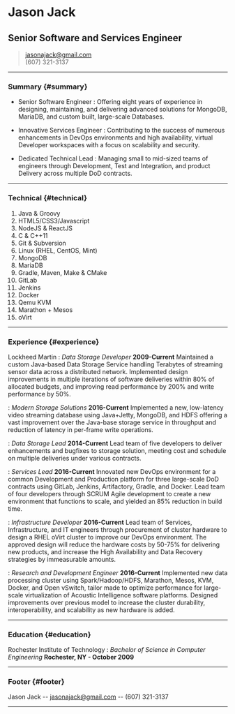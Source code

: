 # Jason Jack
## Senior Software and Services Engineer

> [jasonajack@gmail.com](jasonajack@gmail.com)  
> (607) 321-3137

------

### Summary {#summary}

* Senior Software Engineer
  : Offering eight years of experience in designing, maintaining, and delivering advanced solutions for MongoDB, MariaDB, and custom built, large-scale Databases.

* Innovative Services Engineer
  : Contributing to the success of numerous enhancements in DevOps environments and high availability, virtual Developer workspaces with a focus on scalability and security.

* Dedicated Technical Lead
  : Managing small to mid-sized teams of engineers through Development, Test and Integration, and product Delivery across multiple DoD contracts.

-------

### Technical {#technical}

1. Java & Groovy
1. HTML5/CSS3/Javascript
1. NodeJS & ReactJS
1. C & C++11
1. Git & Subversion
1. Linux (RHEL, CentOS, Mint)
1. MongoDB
1. MariaDB
1. Gradle, Maven, Make & CMake
1. GitLab
1. Jenkins
1. Docker
1. Qemu KVM
1. Marathon + Mesos
1. oVirt

------

### Experience {#experience}

Lockheed Martin
: *Data Storage Developer* __2009-Current__
  Maintained a custom Java-based Data Storage Service handling Terabytes of streaming sensor data across a distributed network.  Implemented design improvements in multiple iterations of software deliveries within 80% of allocated budgets, and improving read performance by 200% and write performance by 50%.

: *Modern Storage Solutions* __2016-Current__
  Implemented a new, low-latency video streaming database using Java+Jetty, MongoDB, and HDFS offering a vast improvement over the Java-base storage service in throughput and reduction of latency in per-frame write operations.

: *Data Storage Lead* __2014-Current__
  Lead team of five developers to deliver enhancements and bugfixes to storage solution, meeting cost and schedule on multiple deliveries under various contracts.

: *Services Lead* __2016-Current__
  Innovated new DevOps environment for a common Development and Production platform for three large-scale DoD contracts using GitLab, Jenkins, Artifactory, Gradle, and Docker.  Lead team of four developers through SCRUM Agile development to create a new environment that functions to scale, and yielded an 85% reduction in build time.

: *Infrastructure Developer* __2016-Current__
  Lead team of Services, Infrastructure, and IT engineers through procurement of cluster hardware to design a RHEL oVirt cluster to improve our DevOps environment.  The approved design will reduce the hardware costs by 50-75% for delivering new products, and increase the High Availability and Data Recovery strategies by immeasurable amounts.

: *Research and Development Engineer* __2016-Current__
  Implemented new data processing cluster using Spark/Hadoop/HDFS, Marathon, Mesos, KVM, Docker, and Open vSwitch, tailor made to optimize performance for large-scale virtualization of Acoustic Intelligence software platforms.  Designed improvements over previous model to increase the cluster durability, interoperability, and scalability as new hardware is added.

------

### Education {#education}

Rochester Institute of Technology
: *Bachelor of Science in Computer Engineering* __Rochester, NY - October 2009__

------

### Footer {#footer}

Jason Jack -- [jasonajack@gmail.com](jasonajack@gmail.com) -- (607) 321-3137

------
